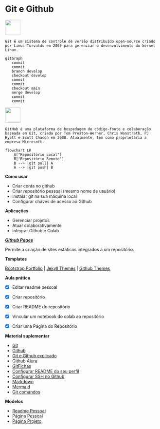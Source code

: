 # Git e Github

<img src="https://git-scm.com/images/logos/downloads/Git-Icon-1788C.png" width="50"/>

`Git é um sistema de controle de versão distribuído open-source criado por Linus Torvalds em 2005 para gerenciar o desenvolvimento do kernel Linux.`

```mermaid
gitGraph
   commit
   commit
   branch develop
   checkout develop
   commit
   commit
   checkout main
   merge develop
   commit
   commit
```

<img src="https://github.com/user-attachments/assets/dfbd3220-149a-41fb-b694-0cfa36d14ae8" width="50"/>

`GitHub é uma plataforma de hospedagem de código-fonte e colaboração baseada em Git, criada por Tom Preston-Werner, Chris Wanstrath, PJ Hyett e Scott Chacon em 2008. Atualmente, tem como proprietária a empresa Microsoft.`

```mermaid
flowchart LR
    A["Repositório Local"]
    B["Repositório Remoto"]
    B --> |git pull| A
    A --> |git push| B
```

**Como usar**
- Criar conta no github
- Criar repositório pessoal (mesmo nome de usuário)
- Instalar git na sua máquina local
- Configurar chaves de acesso ao Github

**Aplicações**
- Gerenciar projetos
- Atuar colaborativamente
- Integrar Github e Colab


***[Github Pages](https://pages.github.com/)***

Permite a criação de sites estáticos integrados a um repositório.

**Templates**

[Bootstrap Portfolio](https://bootstrapmade.com/bootstrap-portfolio-templates/) |
[Jekyll Themes](http://jekyllthemes.org/) |
[Github Themes](https://pages.github.com/themes/)


 **Aula prática**

- [x] Editar readme pessoal
- [x] Criar repositório
- [x] Criar README do repositório
- [x] Vincular um notebook do colab ao repositório
- [x] Criar uma Página do Repositório 


**Material suplementar**

- [Git](https://git-scm.com/) 
- [Github](https://github.com/) 
- [Git e Github explicado](https://www.youtube.com/playlist?list=PLhkO7OMKgT_rqwGYldqcFxyN4yjFgmDh8) 
- [Github Alura](https://conteudo.alura.com.br/hubfs/B2C/Materiais%20ricos/Github_Tech_Compress_V2.pdf) 
- [GitFichas](https://jtemporal.com/microlivrodegit/) 
- [Configurar README do seu perfil](https://docs.github.com/pt/account-and-profile/setting-up-and-managing-your-github-profile/customizing-your-profile/managing-your-profile-readme) 
- [Configurar SSH no Github](https://dev.to/dxwebster/como-conectar-ao-github-com-chaves-ssh-1i41#:~:text=Adicionar%20chave%20no%20Github&text=No%20campo%20%22T%C3%ADtulo%22%2C%20adicione,Add%20SSH%20key%22%20e%20pronto) 
- [Markdown](https://www.markdownguide.org/) 
- [Mermaid](https://mermaid.js.org/intro/getting-started.html) 
- [Git comandos](https://gist.github.com/leocomelli/2545add34e4fec21ec16)

**Modelos**

- [Readme Pessoal](https://github.com/jfy133) 
- [Página Pessoal](https://deisygysi.github.io/)
- [Página Projeto](https://lorranavf.github.io/btbank/)

